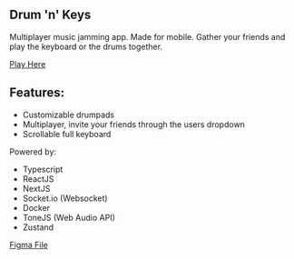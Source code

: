 ## Drum 'n' Keys

Multiplayer music jamming app. Made for mobile. Gather your friends and play the keyboard or the drums together.

[Play Here](https://dnk-app-ierav.ondigitalocean.app)

## Features:

- Customizable drumpads
- Multiplayer, invite your friends through the users dropdown
- Scrollable full keyboard

Powered by:

- Typescript
- ReactJS
- NextJS
- Socket.io (Websocket)
- Docker
- ToneJS (Web Audio API)
- Zustand


[Figma File](https://www.figma.com/file/mL6jPwkLXq2MvPu1FzyQnt/Music-App?node-id=0%3A1)

